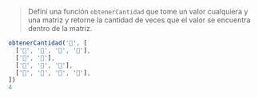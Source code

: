 > Definí una función `obtenerCantidad` que tome un valor cualquiera y una matriz y retorne la cantidad de veces que el valor se encuentra dentro de la matriz.
>
```javascript
obtenerCantidad('🍎', [
  ['🍎', '🍏', '🍌', '🍌'],
  ['🍌', '🍎'],
  ['🍎', '🍏', '🍌'],
  ['🍏', '🍌', '🍎', '🍌'],
])
4
```